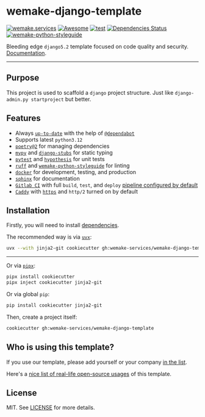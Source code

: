 # wemake-django-template

[![wemake.services](https://img.shields.io/badge/%20-wemake.services-green.svg?label=%20&logo=data%3Aimage%2Fpng%3Bbase64%2CiVBORw0KGgoAAAANSUhEUgAAABAAAAAQCAMAAAAoLQ9TAAAABGdBTUEAALGPC%2FxhBQAAAAFzUkdCAK7OHOkAAAAbUExURQAAAAAAAAAAAAAAAAAAAAAAAAAAAAAAAP%2F%2F%2F5TvxDIAAAAIdFJOUwAjRA8xXANAL%2Bv0SAAAADNJREFUGNNjYCAIOJjRBdBFWMkVQeGzcHAwksJnAPPZGOGAASzPzAEHEGVsLExQwE7YswCb7AFZSF3bbAAAAABJRU5ErkJggg%3D%3D)](https://wemake-services.github.io)
[![Awesome](https://awesome.re/badge-flat2.svg)](https://awesomestacks.dev/production-ready-django-docker)
[![test](https://github.com/wemake-services/wemake-django-template/actions/workflows/test.yml/badge.svg?branch=master&event=push)](https://github.com/wemake-services/wemake-django-template/actions/workflows/test.yml)
[![Dependencies Status](https://img.shields.io/badge/dependencies-up%20to%20date-brightgreen.svg)](https://github.com/wemake-services/wemake-django-template/pulls?utf8=%E2%9C%93&q=is%3Apr%20author%3Aapp%2Fdependabot)
[![wemake-python-styleguide](https://img.shields.io/badge/style-wemake-000000.svg)](https://github.com/wemake-services/wemake-python-styleguide)



Bleeding edge `django5.2` template focused on code quality and security.
[Documentation](https://wemake-services.github.io/wemake-django-template).

---


## Purpose

This project is used to scaffold a `django` project structure.
Just like `django-admin.py startproject` but better.


## Features

- Always [`up-to-date`](https://github.com/wemake-services/wemake-django-template/pulls?utf8=%E2%9C%93&q=is%3Apr%20author%3Aapp%2Fdependabot) with the help of [`@dependabot`](https://dependabot.com/)
- Supports latest `python3.12`
- [`poetry@2`](https://github.com/python-poetry/poetry) for managing dependencies
- [`mypy`](https://mypy.readthedocs.io) and [`django-stubs`](https://github.com/typeddjango/django-stubs) for static typing
- [`pytest`](https://pytest.org/) and [`hypothesis`](https://github.com/HypothesisWorks/hypothesis) for unit tests
- [`ruff`](https://docs.astral.sh/ruff) and [`wemake-python-styleguide`](https://wemake-python-styleguide.readthedocs.io/en/latest/) for linting
- [`docker`](https://www.docker.com/) for development, testing, and production
- [`sphinx`](http://www.sphinx-doc.org/en/master/) for documentation
- [`Gitlab CI`](https://about.gitlab.com/gitlab-ci/) with full `build`, `test`, and `deploy` [pipeline configured by default](https://gitlab.com/sobolevn/wemake-django-template/-/pipelines)
- [`Caddy`](https://caddyserver.com/) with [`https`](https://caddyserver.com/docs/automatic-https) and `http/2` turned on by default


## Installation

Firstly, you will need to install [dependencies](https://cookiecutter.readthedocs.io/en/latest/).

The recommended way is via [`uvx`](https://docs.astral.sh/uv/guides/tools):

```bash
uvx --with jinja2-git cookiecutter gh:wemake-services/wemake-django-template
```

---

Or via [`pipx`](https://github.com/pypa/pipx):

```bash
pipx install cookiecutter
pipx inject cookiecutter jinja2-git
```

Or via global `pip`:

```bash
pip install cookiecutter jinja2-git
```

Then, create a project itself:

```bash
cookiecutter gh:wemake-services/wemake-django-template
```


## Who is using this template?

If you use our template, please add yourself or your company [in the list](https://github.com/wemake-services/wemake-django-template/wiki/Who-is-using-this-template).

Here's a [nice list of real-life open-source usages](https://github.com/search?q=wemake-django-template&type=Code)
of this template.


## License

MIT. See [LICENSE](https://github.com/wemake-services/wemake-django-template/blob/master/LICENSE) for more details.
